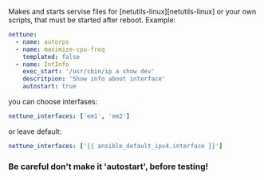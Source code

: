 Makes and starts servise files for [netutils-linux][netutils-linux] or your own scripts, that must be started after reboot.
Example:

```yaml
nettune:
  - name: autorps
  - name: maximize-cpu-freq
    templated: false
  - name: IntInfo
    exec_start: '/usr/sbin/ip a show dev'
    descritpion: 'Show info about interface'
    autostart: true
```
you can choose interfases:
```yaml
nettune_interfaces: ['em1', 'em2']
```

or leave default:
```yaml
nettune_interfaces: ['{{ ansible_default_ipv4.interface }}']
```

### Be careful don't make it 'autostart', before testing!